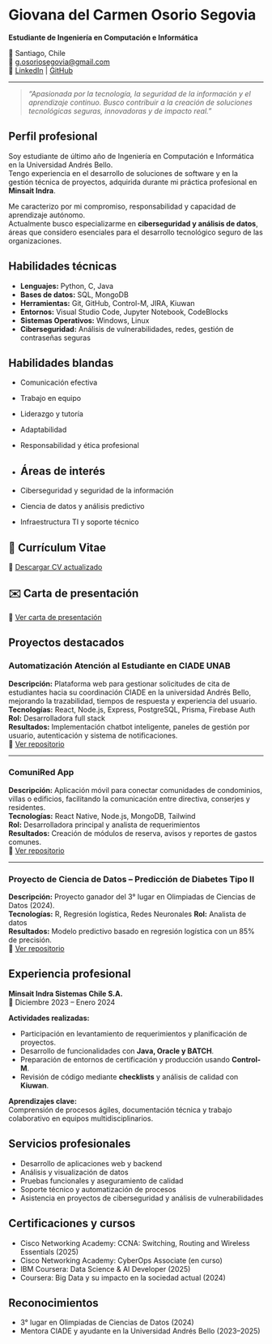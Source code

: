 # Giovana del Carmen Osorio Segovia
**Estudiante de Ingeniería en Computación e Informática**

📍 Santiago, Chile  
📧 g.osoriosegovia@gmail.com  
🔗 [LinkedIn](https://www.linkedin.com/in/giovanaosorio) | [GitHub](https://github.com/YobiObi)  

---

> *“Apasionada por la tecnología, la seguridad de la información y el aprendizaje continuo. Busco contribuir a la creación de soluciones tecnológicas seguras, innovadoras y de impacto real.”*

## Perfil profesional
Soy estudiante de último año de Ingeniería en Computación e Informática en la Universidad Andrés Bello.  
Tengo experiencia en el desarrollo de soluciones de software y en la gestión técnica de proyectos, adquirida durante mi práctica profesional en **Minsait Indra**.  

Me caracterizo por mi compromiso, responsabilidad y capacidad de aprendizaje autónomo.  
Actualmente busco especializarme en **ciberseguridad y análisis de datos**, áreas que considero esenciales para el desarrollo tecnológico seguro de las organizaciones.

## Habilidades técnicas
- **Lenguajes:** Python, C, Java  
- **Bases de datos:** SQL, MongoDB  
- **Herramientas:** Git, GitHub, Control-M, JIRA, Kiuwan  
- **Entornos:** Visual Studio Code, Jupyter Notebook, CodeBlocks  
- **Sistemas Operativos:** Windows, Linux  
- **Ciberseguridad:** Análisis de vulnerabilidades, redes, gestión de contraseñas seguras  

## Habilidades blandas
- Comunicación efectiva  
- Trabajo en equipo  
- Liderazgo y tutoría  
- Adaptabilidad  
- Responsabilidad y ética profesional

- ## Áreas de interés
- Ciberseguridad y seguridad de la información  
- Ciencia de datos y análisis predictivo  
- Infraestructura TI y soporte técnico

## 📄 Currículum Vitae
📎 [Descargar CV actualizado](https://github.com/YobiObi/Mi-portafolio/blob/main/CV_GiovanaOsorio.pdf)
## ✉️ Carta de presentación
📎 [Ver carta de presentación](https://github.com/YobiObi/Mi-portafolio/blob/main/Carta_Presentacion_Giovana.pdf)


## Proyectos destacados

### Automatización Atención al Estudiante en CIADE UNAB
**Descripción:** Plataforma web para gestionar solicitudes de cita de estudiantes hacia su coordinación CIADE en la universidad Andrés Bello, mejorando la trazabilidad, tiempos de respuesta y experiencia del usuario.  
**Tecnologías:** React, Node.js, Express, PostgreSQL, Prisma, Firebase Auth  
**Rol:** Desarrolladora full stack  
**Resultados:** Implementación chatbot inteligente, paneles de gestión por usuario, autenticación y sistema de notificaciones.  
🔗 [Ver repositorio](https://github.com/YobiObi/ChatbotCIADE)

---

### ComuniRed App
**Descripción:** Aplicación móvil para conectar comunidades de condominios, villas o edificios, facilitando la comunicación entre directiva, conserjes y residentes.  
**Tecnologías:** React Native, Node.js, MongoDB, Tailwind  
**Rol:** Desarrolladora principal y analista de requerimientos  
**Resultados:** Creación de módulos de reserva, avisos y reportes de gastos comunes.  
🔗 [Ver repositorio](https://github.com/legitpotato/Prototipo-ING-2)

---

### Proyecto de Ciencia de Datos – Predicción de Diabetes Tipo II
**Descripción:** Proyecto ganador del 3° lugar en Olimpiadas de Ciencias de Datos (2024).  
**Tecnologías:** R, Regresión logística, Redes Neuronales 
**Rol:** Analista de datos  
**Resultados:** Modelo predictivo basado en regresión logística con un 85% de precisión.  
🔗 [Ver repositorio](https://github.com/YobiObi/Proyecto-Ciencia-de-Datos)

## Experiencia profesional

**Minsait Indra Sistemas Chile S.A.**  
📅 Diciembre 2023 – Enero 2024  

**Actividades realizadas:**
- Participación en levantamiento de requerimientos y planificación de proyectos.  
- Desarrollo de funcionalidades con **Java, Oracle y BATCH**.  
- Preparación de entornos de certificación y producción usando **Control-M**.  
- Revisión de código mediante **checklists** y análisis de calidad con **Kiuwan**.  

**Aprendizajes clave:**  
Comprensión de procesos ágiles, documentación técnica y trabajo colaborativo en equipos multidisciplinarios.
## Servicios profesionales
- Desarrollo de aplicaciones web y backend  
- Análisis y visualización de datos  
- Pruebas funcionales y aseguramiento de calidad  
- Soporte técnico y automatización de procesos  
- Asistencia en proyectos de ciberseguridad y análisis de vulnerabilidades  

## Certificaciones y cursos
- Cisco Networking Academy: CCNA: Switching, Routing and Wireless Essentials (2025)  
- Cisco Networking Academy: CyberOps Associate (en curso)  
- IBM Coursera: Data Science & AI Developer (2025)  
- Coursera: Big Data y su impacto en la sociedad actual (2024)

## Reconocimientos
- 3° lugar en Olimpiadas de Ciencias de Datos (2024)
- Mentora CIADE y ayudante en la Universidad Andrés Bello (2023–2025)


